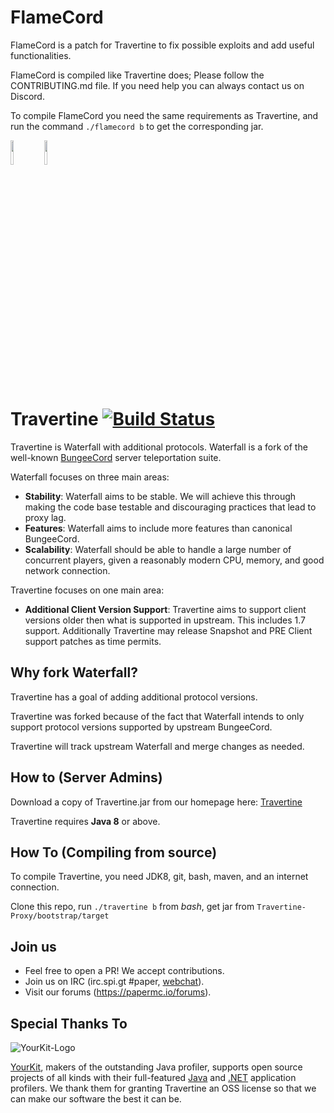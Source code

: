 FlameCord
=======

FlameCord is a patch for Travertine to fix possible exploits and add useful functionalities.

FlameCord is compiled like Travertine does; Please follow the CONTRIBUTING.md file. If you need help you can always contact us on Discord.

To compile FlameCord you need the same requirements as Travertine, and run the command `./flamecord b` to get the corresponding jar.

<a href="https://discord.gg/gF36AT3"><img src="https://discord.com/assets/4ff060e44afc171e9622fbe589c2c09e.png" width=10% height=10%><img/><a/> <a href="https://www.mc-market.org/resources/13492/"><img src="https://www.mc-market.org/styles/mcmarketv2/xenforo/logo.png" width=10% height=10%><img/><a/>

Travertine [![Build Status](https://papermc.io/ci/job/Travertine/badge/icon)](https://papermc.io/ci/job/Travertine/)
=======

Travertine is Waterfall with additional protocols. Waterfall is a fork of the well-known [BungeeCord](https://github.com/SpigotMC/BungeeCord) server teleportation suite.

Waterfall focuses on three main areas:

* **Stability**: Waterfall aims to be stable. We will achieve this through making the code base testable and discouraging practices that lead to proxy lag.
* **Features**: Waterfall aims to include more features than canonical BungeeCord.
* **Scalability**: Waterfall should be able to handle a large number of concurrent players, given a reasonably modern CPU, memory, and good network connection.

Travertine focuses on one main area:

* **Additional Client Version Support**: Travertine aims to support client versions older then what is supported in upstream. This includes 1.7 support. Additionally Travertine may release Snapshot and PRE Client support patches as time permits.

## Why fork Waterfall?

Travertine has a goal of adding additional protocol versions.

Travertine was forked because of the fact that Waterfall intends to only support protocol versions supported by upstream BungeeCord. 

Travertine will track upstream Waterfall and merge changes as needed.

## How to (Server Admins)

Download a copy of Travertine.jar from our homepage here: [Travertine](https://papermc.io/downloads#Travertine)

Travertine requires **Java 8** or above.

## How To (Compiling from source)

To compile Travertine, you need JDK8, git, bash, maven, and an internet connection.

Clone this repo, run `./travertine b` from *bash*, get jar from `Travertine-Proxy/bootstrap/target`

## Join us

* Feel free to open a PR! We accept contributions.
* Join us on IRC (irc.spi.gt #paper, [webchat](http://irc.spi.gt/iris/?nick=&channels=paper)).
* Visit our forums (https://papermc.io/forums).

Special Thanks To
-----------------
![YourKit-Logo](https://yourkit.com/images/yklogo.png)

[YourKit](https://yourkit.com/), makers of the outstanding Java profiler, supports open source projects of all kinds with their full-featured [Java](https://yourkit.com/features/) and [.NET](https://yourkit.com/dotnet/features/) application profilers. We thank them for granting Travertine an OSS license so that we can make our software the best it can be.
